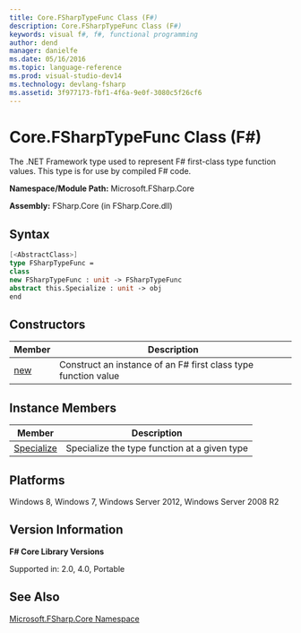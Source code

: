 ```yaml
---
title: Core.FSharpTypeFunc Class (F#)
description: Core.FSharpTypeFunc Class (F#)
keywords: visual f#, f#, functional programming
author: dend
manager: danielfe
ms.date: 05/16/2016
ms.topic: language-reference
ms.prod: visual-studio-dev14
ms.technology: devlang-fsharp
ms.assetid: 3f977173-fbf1-4f6a-9e0f-3080c5f26cf6 
---
```


# Core.FSharpTypeFunc Class (F#)

The .NET Framework type used to represent F# first-class type function values. This type is for use by compiled F# code.

**Namespace/Module Path:** Microsoft.FSharp.Core

**Assembly:** FSharp.Core (in FSharp.Core.dll)


## Syntax

```fsharp
[<AbstractClass>]
type FSharpTypeFunc =
class
new FSharpTypeFunc : unit -> FSharpTypeFunc
abstract this.Specialize : unit -> obj
end
```

## Constructors


|Member|Description|
|------|-----------|
|[new](https://msdn.microsoft.com/library/4c7b22be-9988-4429-8a00-fa109cc92a5e)|Construct an instance of an F# first class type function value|

## Instance Members


|Member|Description|
|------|-----------|
|[Specialize](https://msdn.microsoft.com/library/f783f869-2202-429f-95c7-97dc074a688f)|Specialize the type function at a given type|

## Platforms
Windows 8, Windows 7, Windows Server 2012, Windows Server 2008 R2


## Version Information
**F# Core Library Versions**

Supported in: 2.0, 4.0, Portable

## See Also
[Microsoft.FSharp.Core Namespace](Microsoft.FSharp.Core-Namespace-%5BFSharp%5D.md)
